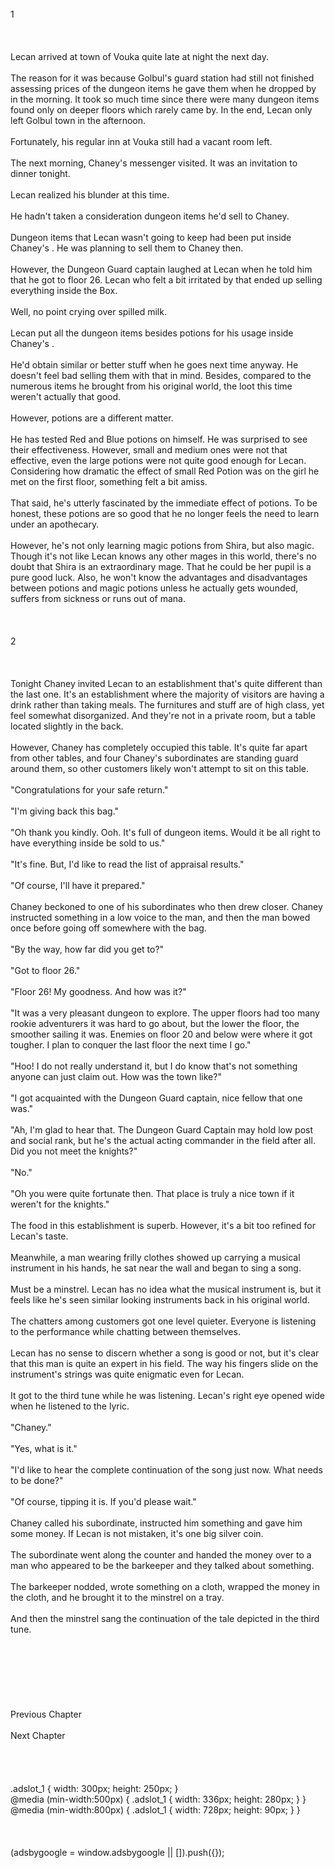 <br/>
1<br/>
<br/>
<br/>
<br/>
Lecan arrived at town of Vouka quite late at night the next day.<br/>
<br/>
The reason for it was because Golbul's guard station had still not finished assessing prices of the dungeon items he gave them when he dropped by in the morning. It took so much time since there were many dungeon items found only on deeper floors which rarely came by. In the end, Lecan only left Golbul town in the afternoon.<br/>
<br/>
Fortunately, his regular inn at Vouka still had a vacant room left.<br/>
<br/>
The next morning, Chaney's messenger visited. It was an invitation to dinner tonight.<br/>
<br/>
Lecan realized his blunder at this time.<br/>
<br/>
He hadn't taken a consideration dungeon items he'd sell to Chaney.<br/>
<br/>
Dungeon items that Lecan wasn't going to keep had been put inside Chaney's <Box (Luuf)>. He was planning to sell them to Chaney then.<br/>
<br/>
However, the Dungeon Guard captain laughed at Lecan when he told him that he got to floor 26. Lecan who felt a bit irritated by that ended up selling everything inside the Box.<br/>
<br/>
Well, no point crying over spilled milk.<br/>
<br/>
Lecan put all the dungeon items besides potions for his usage inside Chaney's <Box>.<br/>
<br/>
He'd obtain similar or better stuff when he goes next time anyway. He doesn't feel bad selling them with that in mind. Besides, compared to the numerous items he brought from his original world, the loot this time weren't actually that good.<br/>
<br/>
However, potions are a different matter.<br/>
<br/>
He has tested Red and Blue potions on himself. He was surprised to see their effectiveness. However, small and medium ones were not that effective, even the large potions were not quite good enough for Lecan. Considering how dramatic the effect of small Red Potion was on the girl he met on the first floor, something felt a bit amiss.<br/>
<br/>
That said, he's utterly fascinated by the immediate effect of potions. To be honest, these potions are so good that he no longer feels the need to learn under an apothecary.<br/>
<br/>
However, he's not only learning magic potions from Shira, but also magic. Though it's not like Lecan knows any other mages in this world, there's no doubt that Shira is an extraordinary mage. That he could be her pupil is a pure good luck. Also, he won't know the advantages and disadvantages between potions and magic potions unless he actually gets wounded, suffers from sickness or runs out of mana.<br/>
<br/>
<br/>
<TLN: If you're reading this novel at any other site than Sousetsuka .com you might be reading an unedited, uncorrected version of the novel.><br/>
2<br/>
<br/>
<br/>
<br/>
Tonight Chaney invited Lecan to an establishment that's quite different than the last one. It's an establishment where the majority of visitors are having a drink rather than taking meals. The furnitures and stuff are of high class, yet feel somewhat disorganized. And they're not in a private room, but a table located slightly in the back.<br/>
<br/>
However, Chaney has completely occupied this table. It's quite far apart from other tables, and four Chaney's subordinates are standing guard around them, so other customers likely won't attempt to sit on this table.<br/>
<br/>
"Congratulations for your safe return."<br/>
<br/>
"I'm giving back this bag."<br/>
<br/>
"Oh thank you kindly. Ooh. It's full of dungeon items. Would it be all right to have everything inside be sold to us."<br/>
<br/>
"It's fine. But, I'd like to read the list of appraisal results."<br/>
<br/>
"Of course, I'll have it prepared."<br/>
<br/>
Chaney beckoned to one of his subordinates who then drew closer. Chaney instructed something in a low voice to the man, and then the man bowed once before going off somewhere with the bag.<br/>
<br/>
"By the way, how far did you get to?"<br/>
<br/>
"Got to floor 26."<br/>
<br/>
"Floor 26! My goodness. And how was it?"<br/>
<br/>
"It was a very pleasant dungeon to explore. The upper floors had too many rookie adventurers it was hard to go about, but the lower the floor, the smoother sailing it was. Enemies on floor 20 and below were where it got tougher. I plan to conquer the last floor the next time I go."<br/>
<br/>
"Hoo! I do not really understand it, but I do know that's not something anyone can just claim out. How was the town like?"<br/>
<br/>
"I got acquainted with the Dungeon Guard captain, nice fellow that one was."<br/>
<br/>
"Ah, I'm glad to hear that. The Dungeon Guard Captain may hold low post and social rank, but he's the actual acting commander in the field after all. Did you not meet the knights?"<br/>
<br/>
"No."<br/>
<br/>
"Oh you were quite fortunate then. That place is truly a nice town if it weren't for the knights."<br/>
<br/>
The food in this establishment is superb. However, it's a bit too refined for Lecan's taste.<br/>
<br/>
Meanwhile, a man wearing frilly clothes showed up carrying a musical instrument in his hands, he sat near the wall and began to sing a song.<br/>
<br/>
Must be a minstrel. Lecan has no idea what the musical instrument is, but it feels like he's seen similar looking instruments back in his original world.<br/>
<br/>
The chatters among customers got one level quieter. Everyone is listening to the performance while chatting between themselves.<br/>
<br/>
Lecan has no sense to discern whether a song is good or not, but it's clear that this man is quite an expert in his field. The way his fingers slide on the instrument's strings was quite enigmatic even for Lecan.<br/>
<br/>
It got to the third tune while he was listening. Lecan's right eye opened wide when he listened to the lyric.<br/>
<br/>
"Chaney."<br/>
<br/>
"Yes, what is it."<br/>
<br/>
"I'd like to hear the complete continuation of the song just now. What needs to be done?"<br/>
<br/>
"Of course, tipping it is. If you'd please wait."<br/>
<br/>
Chaney called his subordinate, instructed him something and gave him some money. If Lecan is not mistaken, it's one big silver coin.<br/>
<br/>
The subordinate went along the counter and handed the money over to a man who appeared to be the barkeeper and they talked about something.<br/>
<br/>
The barkeeper nodded, wrote something on a cloth, wrapped the money in the cloth, and he brought it to the minstrel on a tray.<br/>
<br/>
And then the minstrel sang the continuation of the tale depicted in the third tune.<br/>
<br/>
<br/>
<br/>
<br/>
<br/>
<br/>
<br/>
Previous Chapter<br/>
<br/>
Next Chapter <br/>
<br/>
<br/>
<br/>
<br/>
.adslot_1 { width: 300px; height: 250px; }<br/>
@media (min-width:500px) { .adslot_1 { width: 336px; height: 280px; } }<br/>
@media (min-width:800px) { .adslot_1 { width: 728px; height: 90px; } }<br/>
<br/>
<br/>
<br/>
(adsbygoogle = window.adsbygoogle || []).push({});<br/>
<br/>
<br/>
<br/>
<br/>
